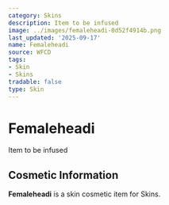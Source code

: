 ```yaml
---
category: Skins
description: Item to be infused
image: ../images/femaleheadi-0d52f4914b.png
last_updated: '2025-09-17'
name: Femaleheadi
source: WFCD
tags:
- Skin
- Skins
tradable: false
type: Skin
---
```


# Femaleheadi

Item to be infused

## Cosmetic Information

**Femaleheadi** is a skin cosmetic item for Skins.

